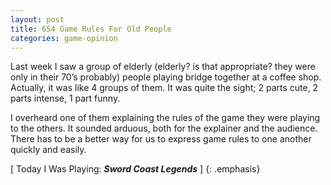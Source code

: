 ```yaml
---
layout: post
title: 654 Game Rules For Old People
categories: game-opinion
---
```

Last week I saw a group of elderly (elderly? is that appropriate? they were only in their 70’s probably) people playing bridge together at a coffee shop.  Actually, it was like 4 groups of them.  It was quite the sight; 2 parts cute, 2 parts intense, 1 part funny.

I overheard one of them explaining the rules of the game they were playing to the others. It sounded arduous, both for the explainer and the audience.  There has to be a better way for us to express game rules to one another quickly and easily.

[ Today I Was Playing: ***Sword Coast Legends*** ]
{: .emphasis}